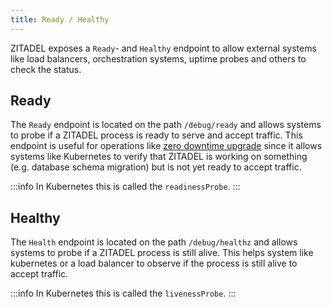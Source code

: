 ```yaml
---
title: Ready / Healthy
---
```


ZITADEL exposes a `Ready`- and `Healthy` endpoint to allow external systems like
load balancers, orchestration systems, uptime probes and others to check the
status.

## Ready

The `Ready` endpoint is located on the path `/debug/ready` and allows systems to
probe if a ZITADEL process is ready to serve and accept traffic. This endpoint
is useful for operations like
[zero downtime upgrade](../../concepts/architecture/solution#zero-downtime-updates)
since it allows systems like Kubernetes to verify that ZITADEL is working on
something (e.g. database schema migration) but is not yet ready to accept
traffic.

:::info In Kubernetes this is called the `readinessProbe`. :::

## Healthy

The `Health` endpoint is located on the path `/debug/healthz` and allows systems
to probe if a ZITADEL process is still alive. This helps system like kubernetes
or a load balancer to observe if the process is still alive to accept traffic.

:::info In Kubernetes this is called the `livenessProbe`. :::

